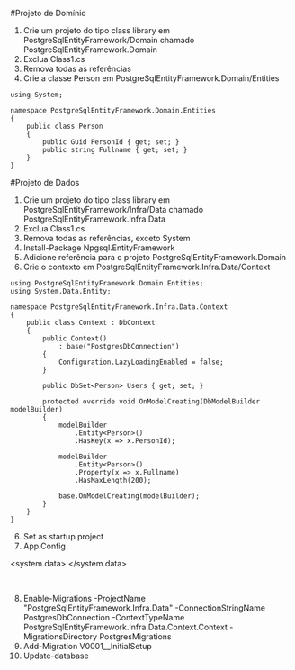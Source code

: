 ﻿#Projeto de Domínio

1. Crie um projeto do tipo class library em PostgreSqlEntityFramework/Domain chamado PostgreSqlEntityFramework.Domain
2. Exclua Class1.cs
3. Remova todas as referências
4. Crie a classe Person em PostgreSqlEntityFramework.Domain/Entities
```CSharp
using System;

namespace PostgreSqlEntityFramework.Domain.Entities
{
    public class Person
    {
        public Guid PersonId { get; set; }
        public string Fullname { get; set; }
    }
}
```

#Projeto de Dados

1. Crie um projeto do tipo class library em PostgreSqlEntityFramework/Infra/Data chamado PostgreSqlEntityFramework.Infra.Data
2. Exclua Class1.cs
3. Remova todas as referências, exceto System
4. Install-Package Npgsql.EntityFramework
5. Adicione referência para o projeto PostgreSqlEntityFramework.Domain
6. Crie o contexto em PostgreSqlEntityFramework.Infra.Data/Context
```CSharp
using PostgreSqlEntityFramework.Domain.Entities;
using System.Data.Entity;

namespace PostgreSqlEntityFramework.Infra.Data.Context
{
    public class Context : DbContext
    {
        public Context()
            : base("PostgresDbConnection")
        {
            Configuration.LazyLoadingEnabled = false;
        }

        public DbSet<Person> Users { get; set; }

        protected override void OnModelCreating(DbModelBuilder modelBuilder)
        {
            modelBuilder
                .Entity<Person>()
                .HasKey(x => x.PersonId);

            modelBuilder
                .Entity<Person>()
                .Property(x => x.Fullname)
                .HasMaxLength(200);

            base.OnModelCreating(modelBuilder);
        }
    }
}
```
6. Set as startup project
7. App.Config
<?xml version="1.0" encoding="utf-8"?>
<configuration>

  <configSections>
    <!-- For more information on Entity Framework configuration, visit http://go.microsoft.com/fwlink/?LinkID=237468 -->
    <section name="entityFramework" type="System.Data.Entity.Internal.ConfigFile.EntityFrameworkSection, EntityFramework, Version=6.0.0.0, Culture=neutral, PublicKeyToken=b77a5c561934e089" requirePermission="false" />
  </configSections>

  <connectionStrings>
    <add name="PostgresDbConnection"
         connectionString="Server=localhost;Port=5432;Database=postgresDb;User Id=postgres;Password=123456;"
         providerName="Npgsql" />
  </connectionStrings>

  <system.data>
    <DbProviderFactories>
      <add name="Npgsql Data Provider" invariant="Npgsql" description=".NET Data Provider for PostgreSQL" type="Npgsql.NpgsqlFactory, Npgsql, Version=2.2.7.0, Culture=neutral, PublicKeyToken=5D8B90D52F46FDA7"/>
    </DbProviderFactories>
  </system.data>
  
  <entityFramework>
    <defaultConnectionFactory type="System.Data.Entity.Infrastructure.LocalDbConnectionFactory, EntityFramework">
      <parameters>
        <parameter value="v13.0" />
      </parameters>
    </defaultConnectionFactory>
    <providers>
      <provider invariantName="System.Data.SqlClient" type="System.Data.Entity.SqlServer.SqlProviderServices, EntityFramework.SqlServer" />
      <provider invariantName="Npgsql" type="Npgsql.NpgsqlServices, Npgsql.EntityFramework" />
    </providers>
  </entityFramework>
  
</configuration>​​

8. Enable-Migrations -ProjectName "PostgreSqlEntityFramework.Infra.Data" -ConnectionStringName PostgresDbConnection -ContextTypeName PostgreSqlEntityFramework.Infra.Data.Context.Context -MigrationsDirectory PostgresMigrations
9. Add-Migration V0001__InitialSetup
10. Update-database